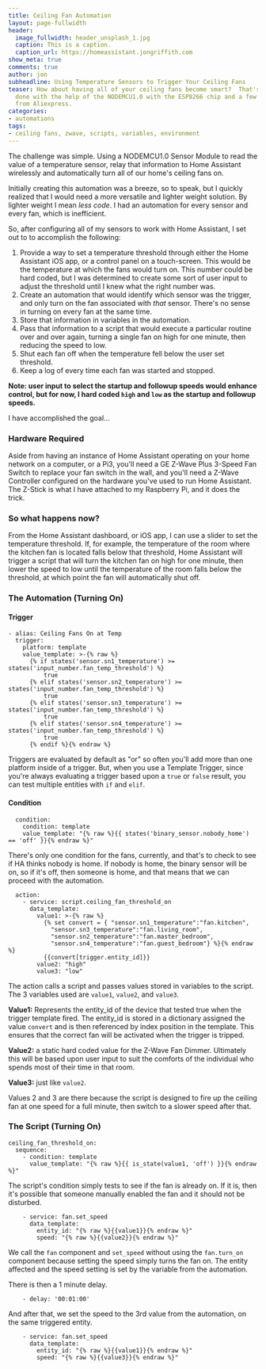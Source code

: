 ```yaml
---
title: Ceiling Fan Automation
layout: page-fullwidth
header:
  image_fullwidth: header_unsplash_1.jpg
  caption: This is a caption.
  caption_url: https://homeassistant.jongriffith.com
show_meta: true
comments: true
author: jon
subheadline: Using Temperature Sensors to Trigger Your Ceiling Fans
teaser: How about having all of your ceiling fans become smart?  That's what I've
  done with the help of the NODEMCU1.0 with the ESP8266 chip and a few cheap sensors
  from Aliexpress.
categories:
- automations
tags:
- ceiling fans, zwave, scripts, variables, environment
---
```


The challenge was simple.  Using a NODEMCU1.0 Sensor Module to read the value of a temperature sensor, relay that information to Home Assistant wirelessly and automatically turn all of our home's ceiling fans on.

Initially creating this automation was a breeze, so to speak, but I quickly realized that I would need a more versatile and lighter weight solution.  By lighter weight I mean _less code_.  I had an automation for every sensor and every fan, which is inefficient.

So, after configuring all of my sensors to work with Home Assistant, I set out to to accomplish the following:

1. Provide a way to set a temperature threshold through either the Home Assistant iOS app, or a control panel on a touch-screen.  This would be the temperature at which the fans would turn on.  This number could be hard coded, but I was determined to create some sort of user input to adjust the threshold until I knew what the right number was.
2. Create an automation that would identify which sensor was the trigger, and only turn on the fan associated with _that_ sensor.  There's no sense in turning on every fan at the same time.
3. Store that information in variables in the automation.
4. Pass that information to a script that would execute a particular routine over and over again, turning a single fan on high for one minute, then reducing the speed to low.
5. Shut each fan off when the temperature fell below the user set threshold.
6. Keep a log of every time each fan was started and stopped.

**Note: user input to select the startup and followup speeds would enhance control, but for now, I hard coded `high` and `low` as the startup and followup speeds.**

I have accomplished the goal...

### Hardware Required
Aside from having an instance of Home Assistant operating on your home network on a computer, or a Pi3, you'll need a GE Z-Wave Plus 3-Speed Fan Switch to replace your fan switch in the wall, and you'll need a Z-Wave Controller configured on the hardware you've used to run Home Assistant.  The Z-Stick is what I have attached to my Raspberry Pi, and it does the trick.

### So what happens now?
From the Home Assistant dashboard, or iOS app, I can use a slider to set the temperature threshold.  If, for example, the temperature of the room where the kitchen fan is located falls below that threshold, Home Assistant will trigger a script that will turn the kitchen fan on high for one minute, then lower the speed to low until the temperature of the room falls below the threshold, at which point the fan will automatically shut off.

### The Automation (Turning On)

#### Trigger

~~~
- alias: Ceiling Fans On at Temp
  trigger:
    platform: template
    value_template: >-{% raw %}
      {% if states('sensor.sn1_temperature') >= states('input_number.fan_temp_threshold') %}
          true
      {% elif states('sensor.sn2_temperature') >= states('input_number.fan_temp_threshold') %}
          true
      {% elif states('sensor.sn3_temperature') >= states('input_number.fan_temp_threshold') %}
          true
      {% elif states('sensor.sn4_temperature') >= states('input_number.fan_temp_threshold') %}
          true
      {% endif %}{% endraw %}
~~~
Triggers are evaluated by default as "or" so often you'll add more than one platform inside of a trigger.  But, when you use a Template Trigger, since you're always evaluating a trigger based upon a `true` or `false` result, you can test multiple entities with `if` and `elif`.

#### Condition

~~~
  condition:
    condition: template
    value_template: "{% raw %}{{ states('binary_sensor.nobody_home') == 'off' }}{% endraw %}"
~~~
There's only one condition for the fans, currently, and that's to check to see if HA thinks nobody is home.  If nobody is home, the binary sensor will be on, so if it's off, then someone is home, and that means that we can proceed with the automation.

~~~
  action:
    - service: script.ceiling_fan_threshold_on
      data_template:
        value1: >-{% raw %}
          {% set convert = { "sensor.sn1_temperature":"fan.kitchen",
            "sensor.sn3_temperature":"fan.living_room",
            "sensor.sn2_temperature":"fan.master_bedroom",
            "sensor.sn4_temperature":"fan.guest_bedroom"} %}{% endraw %}
          {{convert[trigger.entity_id]}}
        value2: "high"
        value3: "low"
~~~
The action calls a script and passes values stored in variables to the script.  The 3 variables used are `value1`, `value2`, and `value3`.

**Value1:** Represents the entity_id of the device that tested true when the trigger template fired.  The entity_id is stored in a dictionary assigned the value `convert` and is then referenced by index position in the template.  This ensures that the correct fan will be activated when the trigger is tripped.

**Value2:** a static hard coded value for the Z-Wave Fan Dimmer.  Ultimately this will be based upon user input to suit the comforts of the individual who spends most of their time in that room.

**Value3:** just like `value2`.

Values 2 and 3 are there because the script is designed to fire up the ceiling fan at one speed for a full minute, then switch to a slower speed after that.

### The Script (Turning On)
~~~
ceiling_fan_threshold_on:
  sequence:
    - condition: template
      value_template: "{% raw %}{{ is_state(value1, 'off') }}{% endraw %}"
~~~
The script's condition simply tests to see if the fan is already on.  If it is, then it's possible that someone manually enabled the fan and it should not be disturbed.

~~~
    - service: fan.set_speed
      data_template:
        entity_id: "{% raw %}{{value1}}{% endraw %}"
        speed: "{% raw %}{{value2}}{% endraw %}"
~~~
We call the `fan` component and `set_speed` without using the `fan.turn_on` component because setting the speed simply turns the fan on.  The entity affected and the speed setting is set by the variable from the automation.

There is then a 1 minute delay.
~~~
    - delay: '00:01:00'
~~~

And after that, we set the speed to the 3rd value from the automation, on the same triggered entity.
~~~
    - service: fan.set_speed
      data_template:
        entity_id: "{% raw %}{{value1}}{% endraw %}"
        speed: "{% raw %}{{value3}}{% endraw %}"
~~~